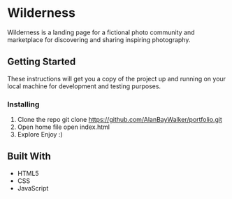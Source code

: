 # Wilderness 
Wilderness is a landing page for a fictional photo community and marketplace for discovering and sharing inspiring photography. 
## Getting Started
These instructions will get you a copy of the project up and running on your local machine for development and testing purposes.

### Installing
1. Clone the repo
git clone https://github.com/AlanBayWalker/portfolio.git
2. Open home file
open index.html
3. Explore
Enjoy :)
## Built With
* HTML5
* CSS
* JavaScript
